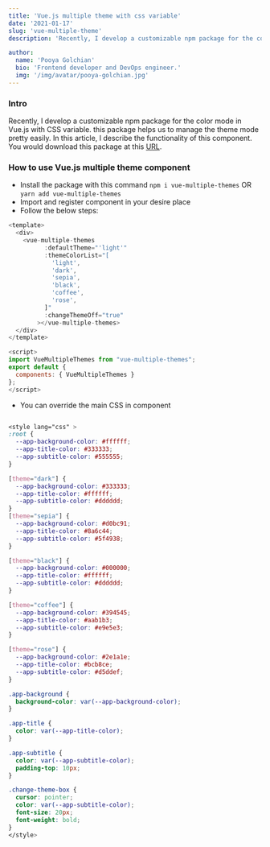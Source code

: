 ```yaml
---
title: 'Vue.js multiple theme with css variable'
date: '2021-01-17'
slug: 'vue-multiple-theme'
description: 'Recently, I develop a customizable npm package for the color mode in Vue.js with CSS variable.'

author:
  name: 'Pooya Golchian'
  bio: 'Frontend developer and DevOps engineer.'
  img: '/img/avatar/pooya-golchian.jpg'
---
```


### Intro

Recently, I develop a customizable npm package for the color mode in Vue.js with CSS variable. this package helps us to manage the theme mode pretty easily.
In this article, I describe the functionality of this component.
You would download this package at this [URL](https://www.npmjs.com/package/vue-multiple-themes).

### How to use Vue.js multiple theme component

- Install the package with this command `npm i vue-multiple-themes` OR `yarn add vue-multiple-themes`
- Import and register component in your desire place
- Follow the below steps:

```javascript
<template>
  <div>
    <vue-multiple-themes
          :defaultTheme="'light'"
          :themeColorList="[
            'light',
            'dark',
            'sepia',
            'black',
            'coffee',
            'rose',
          ]"
          :changeThemeOff="true"
        ></vue-multiple-themes>
  </div>
</template>

<script>
import VueMultipleThemes from "vue-multiple-themes";
export default {
  components: { VueMultipleThemes }
};
</script>
```

- You can override the main CSS in component

```css

<style lang="css" >
:root {
  --app-background-color: #ffffff;
  --app-title-color: #333333;
  --app-subtitle-color: #555555;
}

[theme="dark"] {
  --app-background-color: #333333;
  --app-title-color: #ffffff;
  --app-subtitle-color: #dddddd;
}
[theme="sepia"] {
  --app-background-color: #d0bc91;
  --app-title-color: #8a6c44;
  --app-subtitle-color: #5f4938;
}

[theme="black"] {
  --app-background-color: #000000;
  --app-title-color: #ffffff;
  --app-subtitle-color: #dddddd;
}

[theme="coffee"] {
  --app-background-color: #394545;
  --app-title-color: #aab1b3;
  --app-subtitle-color: #e9e5e3;
}

[theme="rose"] {
  --app-background-color: #2e1a1e;
  --app-title-color: #bcb8ce;
  --app-subtitle-color: #d5ddef;
}

.app-background {
  background-color: var(--app-background-color);
}

.app-title {
  color: var(--app-title-color);
}

.app-subtitle {
  color: var(--app-subtitle-color);
  padding-top: 10px;
}

.change-theme-box {
  cursor: pointer;
  color: var(--app-subtitle-color);
  font-size: 20px;
  font-weight: bold;
}
</style>

```

<!-- ### How to write multiple theme mode component? -->
